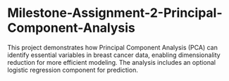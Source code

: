 # Milestone-Assignment-2-Principal-Component-Analysis
This project demonstrates how Principal Component Analysis (PCA) can identify essential variables in breast cancer data, enabling dimensionality reduction for more efficient modeling. The analysis includes an optional logistic regression component for prediction.
